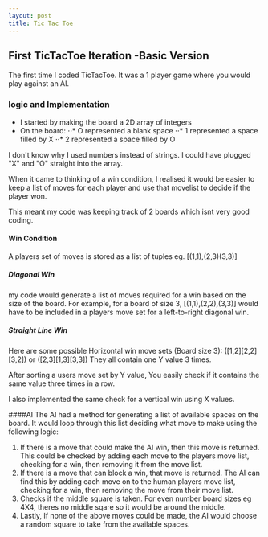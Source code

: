 ```yaml
---
layout: post
title: Tic Tac Toe
---
```


## First TicTacToe Iteration -Basic Version

The first time I coded TicTacToe. It was a 1 player game where you would play against an AI.

### logic and Implementation
* I started by making the board a 2D array of integers
* On the board: 
⋅⋅* O represented a blank space
⋅⋅* 1 represented a space filled by X
⋅⋅* 2 represented a space filled by O

I don't know why I used numbers instead of strings.  I could have plugged "X" and "O" straight into the array.

When it came to thinking of a win condition, I realised it would be easier to keep a list of 
moves for each player and use that movelist to decide if the player won.

This meant my code was keeping track of 2 boards which isnt very good coding.

#### Win Condition
A players set of moves is stored as a list of tuples eg. [(1,1),(2,3)(3,3)]
##### Diagonal Win
my code would generate a list of moves required for a win based on the size of the board. For 
example, for a board of size 3, [(1,1),(2,2),(3,3)] would have to be included in a players move set for 
a left-to-right diagonal win.
##### Straight Line Win
Here are some possible Horizontal win move sets (Board size 3): ([1,2][2,2][3,2]) or ([2,3][1,3][3,3])
They all contain one Y value 3 times.

After sorting a users move set by Y value, You easily check if it contains the same value three times in a row.

I also implemented the same check for a vertical win using X values.

####AI
The AI had a method for generating a list of available spaces on the board.  It would loop through this list deciding what
move to make using the following logic:
1. If there is a move that could make the AI win, then this move is returned.  This could be checked by adding each move
to the players move list, checking for a win, then removing it from the move list.
2. If there is a move that can block a win, that move is returned. The AI can find this by adding each move on to
the human players move list, checking for a win, then removing the move from their move list.
3. Checks if the middle square is taken.  For even number board sizes eg 4X4, theres no middle sqare so it would be around
the middle.
4. Lastly, If none of the above moves could be made, the AI would choose a random square to take from the available spaces.
